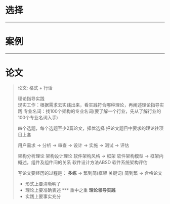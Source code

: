 # 选择

---
# 案例

--- 
# 论文
> 论文: 格式 + 行话
>
> 理论指导实践     
> 现实工作：根据需求去实践出来，看实践符合哪种理论，再阐述理论指导实践
> 专业名词：找100个架构的专业名词(要了解一个行业，先从了解行业的100个专业名词入手)
>
> 四个选题，每个选题至少2篇论文，择优选择
> 把论文题目中要求的理论往项目上套
>
> 用户需求 -> 分析 -> 审查 -> 设计 -> 实施 -> 测试 -> 评估
>
> 架构分析理论
> 架构设计理论
> 软件架构风格 -> 框架   软件架构模型 -> 框架内概述，组件及组件间的关系
> 软件设计方法ABSD
> 软件系统架构评估
>
> 写论文要经历的过程是： **多练** -> 繁到简(框架 关键词)  简到繁 -> 合格论文
>
> * 形式上要清晰明了
> * 理论上要准确表述  *** 重中之重  **理论领导实践**
> * 实践上要事实充分
>
>      
